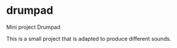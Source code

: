 # drumpad
Mini project Drumpad

This is a small project that is adapted to produce different sounds.
